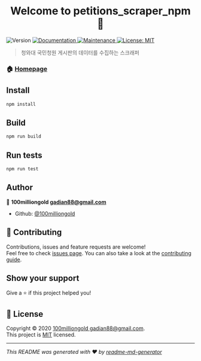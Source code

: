 <h1 align="center">Welcome to petitions_scraper_npm 👋</h1>
<p>
  <img alt="Version" src="https://img.shields.io/badge/version-1.0.0-blue.svg?cacheSeconds=2592000" />
  <a href="https://github.com/100milliongold/petitions_scraper_npm#readme" target="_blank">
    <img alt="Documentation" src="https://img.shields.io/badge/documentation-yes-brightgreen.svg" />
  </a>
  <a href="https://github.com/100milliongold/petitions_scraper_npm/graphs/commit-activity" target="_blank">
    <img alt="Maintenance" src="https://img.shields.io/badge/Maintained%3F-yes-green.svg" />
  </a>
  <a href="https://github.com/100milliongold/petitions_scraper_npm/blob/master/LICENSE" target="_blank">
    <img alt="License: MIT" src="https://img.shields.io/github/license/100milliongold/petitions_scraper_npm" />
  </a>
</p>

> 청와대 국민청원 게시판의 데이터를 수집하는 스크래퍼

### 🏠 [Homepage](https://github.com/100milliongold/petitions_scraper_npm#readme)

## Install

```sh
npm install
```

## Build

```sh
npm run build
```

## Run tests

```sh
npm run test
```

## Author

👤 **100milliongold <gadian88@gmail.com>**

- Github: [@100milliongold](https://github.com/100milliongold)

## 🤝 Contributing

Contributions, issues and feature requests are welcome!<br />Feel free to check [issues page](https://github.com/100milliongold/petitions_scraper_npm/issues). You can also take a look at the [contributing guide](https://github.com/100milliongold/petitions_scraper_npm/blob/master/CONTRIBUTING.md).

## Show your support

Give a ⭐️ if this project helped you!

## 📝 License

Copyright © 2020 [100milliongold <gadian88@gmail.com>](https://github.com/100milliongold).<br />
This project is [MIT](https://github.com/100milliongold/petitions_scraper_npm/blob/master/LICENSE) licensed.

---

_This README was generated with ❤️ by [readme-md-generator](https://github.com/kefranabg/readme-md-generator)_
